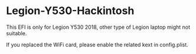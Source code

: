 # Legion-Y530-Hackintosh

This EFI is only for Legion Y530 2018, other type of Legion laptop might not suitable.

If you replaced the WiFi card, please enable the related kext in config.plist.

